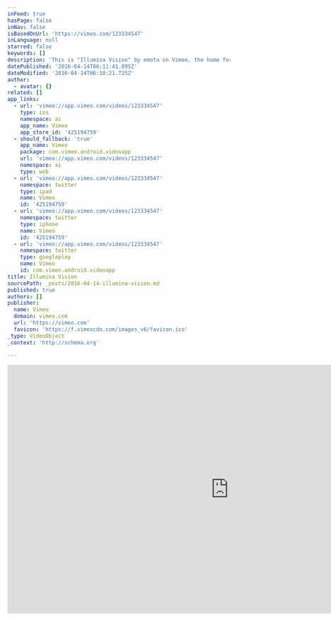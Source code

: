 ```yaml
---
inFeed: true
hasPage: false
inNav: false
isBasedOnUrl: 'https://vimeo.com/123334547'
inLanguage: null
starred: false
keywords: []
description: 'This is "Illumina Vision" by emota on Vimeo, the home for high quality videos and the people who love them.'
datePublished: '2016-04-14T06:11:41.895Z'
dateModified: '2016-04-14T06:10:21.725Z'
author:
  - avatar: {}
related: []
app_links:
  - url: 'vimeo://app.vimeo.com/videos/123334547'
    type: ios
    namespace: ai
    app_name: Vimeo
    app_store_id: '425194759'
  - should_fallback: 'true'
    app_name: Vimeo
    package: com.vimeo.android.videoapp
    url: 'vimeo://app.vimeo.com/videos/123334547'
    namespace: ai
    type: web
  - url: 'vimeo://app.vimeo.com/videos/123334547'
    namespace: twitter
    type: ipad
    name: Vimeo
    id: '425194759'
  - url: 'vimeo://app.vimeo.com/videos/123334547'
    namespace: twitter
    type: iphone
    name: Vimeo
    id: '425194759'
  - url: 'vimeo://app.vimeo.com/videos/123334547'
    namespace: twitter
    type: googleplay
    name: Vimeo
    id: com.vimeo.android.videoapp
title: Illumina Vision
sourcePath: _posts/2016-04-14-illumina-vision.md
published: true
authors: []
publisher:
  name: Vimeo
  domain: vimeo.com
  url: 'https://vimeo.com'
  favicon: 'https://f.vimeocdn.com/images_v6/favicon.ico'
_type: VideoObject
_context: 'http://schema.org'

---
```

<iframe src="https://cdn.embedly.com/widgets/media.html?src=https%3A%2F%2Fplayer.vimeo.com%2Fvideo%2F123334547&amp;src_secure=1&amp;url=https%3A%2F%2Fvimeo.com%2F123334547&amp;image=https%3A%2F%2Fi.vimeocdn.com%2Fvideo%2F512629556_1280x720.jpg&amp;key=b7d04c9b404c499eba89ee7072e1c4f7&amp;type=text%2Fhtml&amp;schema=vimeo" width="1000" height="563" scrolling="no" frameborder="0" allowfullscreen="allowfullscreen" style=""></iframe>